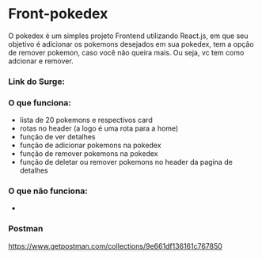 # Front-pokedex

O pokedex é um simples projeto Frontend utilizando React.js, em que seu objetivo é adicionar os pokemons desejados em sua pokedex, tem a opção de remover pokemon, caso você não queira mais. Ou seja, vc tem como adcionar e remover.

### Link do Surge:


### O que funciona:
- lista de 20 pokemons e respectivos card
- rotas no header (a logo é uma rota para a home)
- função de ver detalhes
- função de adicionar pokemons na pokedex
- função de remover pokemons na pokedex
- função de deletar ou remover pokemons no header da pagina de detalhes

### O que não funciona: 
- 


### Postman
https://www.getpostman.com/collections/9e661df136161c767850
